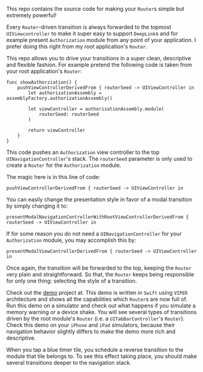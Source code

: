 This repo contains the source code for making your `Router`s  simple but extremely powerful!

Every `Router`-driven transition is always forwarded to the topmost `UIViewcontroller`
to make it super easy to support `DeepLink`s and for example present `Authorization` module from any point of your application. 
I prefer doing this right from my root application's `Router`.

This repo allows you to drive your transitions in a super clean, descriptive and flexible fashion. 
For example pretend the following code is taken from your root application's `Router`: 

```
func showAuthorziation() {
    pushViewControllerDerivedFrom { routerSeed -> UIViewController in
        let authorizationAssembly = assemblyFactory.authorizationAssembly()

        let viewController = authorizationAssembly.module(
            routerSeed: routerSeed
        )

        return viewController
    }
}
```

This code pushes an `Authorization` view controller to the top `UINavigationController`'s stack.
The `routerSeed` parameter is only used to create a `Router` for the `Authorization` module.

The magic here is in this line of code:
```
pushViewControllerDerivedFrom { routerSeed -> UIViewController in
```

You can easily change the presentation style in favor of a modal transition by simply changing it to: 
```
presentModalNavigationControllerWithRootViewControllerDerivedFrom { routerSeed -> UIViewController in
```

If for some reason you do not need a `UINavigationController` for your `Authorization` module, you may accomplish this by:
```
presentModalViewControllerDerivedFrom { routerSeed -> UIViewController in
```

Once again, the transition will be forwarded to the top, keeping the `Router` very plain and straightforward.
So that, the `Router` keeps being responsible for only one thing: selecting the style of a transition. 


Check out the [demo](https://github.com/avito-tech/Marshroute/tree/master/Example) project at. 
This demo is written in `Swift` using `VIPER` architecture and shows all the capabilities which `Router`s are now full of.
Run this demo on a simulator and check out what happens if you simulate a memory warning or a device shake. You will see several types of transitions driven by the root module's `Router` (i.e. a `UITabBarController`'s `Router`).
Check this demo on your `iPhone` and `iPad` simulators, because their navigation behavior slightly differs to make the demo more rich and descriptive.

When you tap a blue timer tile, you schedule a reverse transition to the module that tile belongs to. 
To see this effect taking place, you should make several transitions deeper to the navigation stack. 
